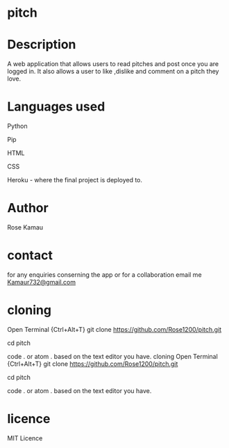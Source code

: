 # pitch
# Description
A web application that allows users to read pitches and post once you are logged in. It also allows a user to like ,dislike and comment on a pitch they love.
# Languages used
Python 

Pip

HTML

CSS

Heroku - where the final project is deployed to.
# Author
Rose Kamau
# contact
for any enquiries conserning the app or for a collaboration email me Kamaur732@gmail.com
# cloning
Open Terminal {Ctrl+Alt+T} git clone https://github.com/Rose1200/pitch.git

cd pitch

code . or atom . based on the text editor you have.
 cloning
Open Terminal {Ctrl+Alt+T} git clone https://github.com/Rose1200/pitch.git

cd pitch

code . or atom . based on the text editor you have.


# licence
MIT Licence










